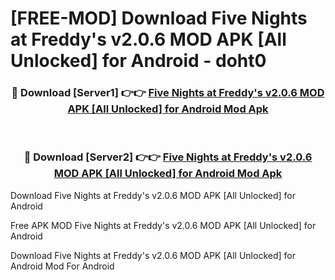 # [FREE-MOD] Download Five Nights at Freddy's v2.0.6 MOD APK [All Unlocked] for Android - doht0


<div align="center">
<h3>🔴 Download [Server1] 👉👉 <a href="https://apk-comot.site?title=Five_Nights_at_Freddy's_v2.0.6_MOD_APK_[All_Unlocked]_for_Android">Five Nights at Freddy's v2.0.6 MOD APK [All Unlocked] for Android Mod Apk</a></h3><br>

<h3>🔴 Download [Server2] 👉👉 <a href="https://apk-comot.site?title=Five_Nights_at_Freddy's_v2.0.6_MOD_APK_[All_Unlocked]_for_Android">Five Nights at Freddy's v2.0.6 MOD APK [All Unlocked] for Android Mod Apk</a></h3>
</div>



Download Five Nights at Freddy's v2.0.6 MOD APK [All Unlocked] for Android 

Free APK MOD Five Nights at Freddy's v2.0.6 MOD APK [All Unlocked] for Android 

Download Five Nights at Freddy's v2.0.6 MOD APK [All Unlocked] for Android Mod For Android

